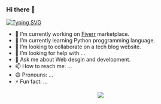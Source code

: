 ### Hi there 👋
[![Typing SVG](https://readme-typing-svg.demolab.com?font=Fira+Code&size=25&pause=1000&background=4607FF00&random=false&width=435&lines=Hello%2C;I'm+Alamin+Ahmed+Abrar;A+full+stuck+web+developer;WordPress+web+Designer;And+Elementor+Expert)](https://git.io/typing-svg)



- 🔭 I’m currently working on <a href="https://fiverr.com/alamin_wdev">Fiverr</a> marketplace.
- 🌱 I’m currently learning Python proggramming language.
- 👯 I’m looking to collaborate on a tech blog website.
- 🤔 I’m looking for help with ...
- 💬 Ask me about Web desgin and development.
- 📫 How to reach me: ...
- 😄 Pronouns: ...
- ⚡ Fun fact: ...
<p align="center">
  <a href="https://skillicons.dev">
    <img src="https://skillicons.dev/icons?i=windows,vscode,wordpress,php,mysql,html,css,sass,js,jquery,git,github,ps,ai,gmail,linkedin,instagram,fb,facebook" />
  </a>
</p>
